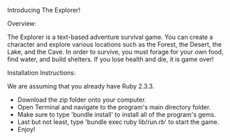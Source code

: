 Introducing The Explorer!

Overview:

The Explorer is a text-based adventure survival game. You can create a character and explore various locations such as the Forest, the Desert, the Lake, and the Cave. In order to survive, you must forage for your own food, find water, and build shelters. If you lose health and die, it is game over!


Installation Instructions:

We are assuming that you already have Ruby 2.3.3.

- Download the zip folder onto your computer.
- Open Terminal and navigate to the program's main directory folder.
- Make sure to type 'bundle install' to install all of the program's gems.
- Last but not least, type 'bundle exec ruby lib/run.rb' to start the game.
- Enjoy!
